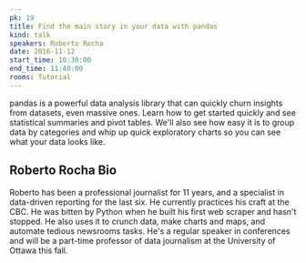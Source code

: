```yaml
---
pk: 19
title: Find the main story in your data with pandas
kind: talk
speakers: Roberto Rocha
date: 2016-11-12
start_time: 10:30:00
end_time: 11:40:00
rooms: Tutorial
---
```


pandas is a powerful data analysis library that can quickly churn insights from datasets, even massive ones. Learn how to get started quickly and see statistical summaries and pivot tables. We'll also see how easy it is to group data by categories and whip up quick exploratory charts so you can see what your data looks like.

## Roberto Rocha Bio

Roberto has been a professional journalist for 11 years, and a specialist in data-driven reporting for the last six. He currently practices his craft at the CBC.
He was bitten by Python when he built his first web scraper and hasn't stopped. He also uses it to crunch data, make charts and maps, and automate tedious newsrooms tasks.
He's a regular speaker in conferences and will be a part-time professor of data journalism at the University of Ottawa this fall.
